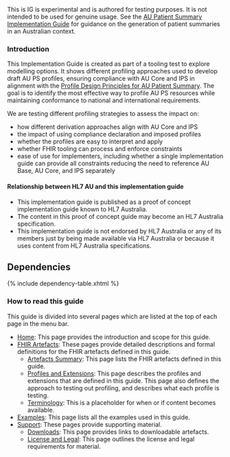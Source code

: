 <div class="stu-note">
This is IG is experimental and is authored for testing purposes. It is not intended to be used for genuine usage. See the <a href="https://build.fhir.org/ig/hl7au/au-fhir-ps/">AU Patient Summary Implementation Guide</a> for guidance on the generation of patient summaries in an Australian context.
</div>

### Introduction
This Implementation Guide is created as part of a tooling test to explore modelling options. It shows different profiling approaches used to develop draft AU PS profiles, ensuring compliance with AU Core and IPS in alignment with the [Profile Design Principles for AU Patient Summary](https://confluence.hl7.org/display/HAFWG/Profile+Design+Principles+for+AU+Patient+Summary). The goal is to identify the most effective way to profile AU PS resources while maintaining conformance to national and international requirements.

We are testing different profiling strategies to assess the impact on:  
- how different derivation approaches align with AU Core and IPS
- the impact of using compliance declaration and imposed profiles
- whether the profiles are easy to interpret and apply
- whether FHIR tooling can process and enforce constraints
- ease of use for implementers, including whether a single implementation guide can provide all constraints reducing the need to reference AU Base, AU Core, and IPS separately


#### Relationship between HL7 AU and this implementation guide
* This implementation guide is published as a proof of concept implementation guide known to HL7 Australia.
* The content in this proof of concept guide may become an HL7 Australia specification.   
* This implementation guide is not endorsed by HL7 Australia or any of its members just by being made available via HL7 Australia or because it uses content from HL7 Australia specifications.

## Dependencies
{% include dependency-table.xhtml %}

### How to read this guide

This guide is divided into several pages which are listed at the top of each page in the menu bar.

- [Home](index.html): This page provides the introduction and scope for this guide.
- [FHIR Artefacts](artefacts.html): These pages provide detailed descriptions and formal definitions for the FHIR artefacts defined in this guide.
  - [Artefacts Summary](artifacts.html): This page lists the FHIR artefacts defined in this guide.
  - [Profiles and Extensions](profiles-and-extensions.html): This page describes the profiles and extensions that are defined in this guide. This page also defines the approach to testing out profiling, and describes what each profile is testing.
  - [Terminology](terminology.html): This is a placeholder for when or if content becomes available.
- [Examples](examples.html): This page lists all the examples used in this guide.
- [Support](downloads.html): These pages provide supporting material.
  - [Downloads](downloads.html): This page provides links to downloadable artefacts.
  - [License and Legal](license.html): This page outlines the license and legal requirements for material.

  